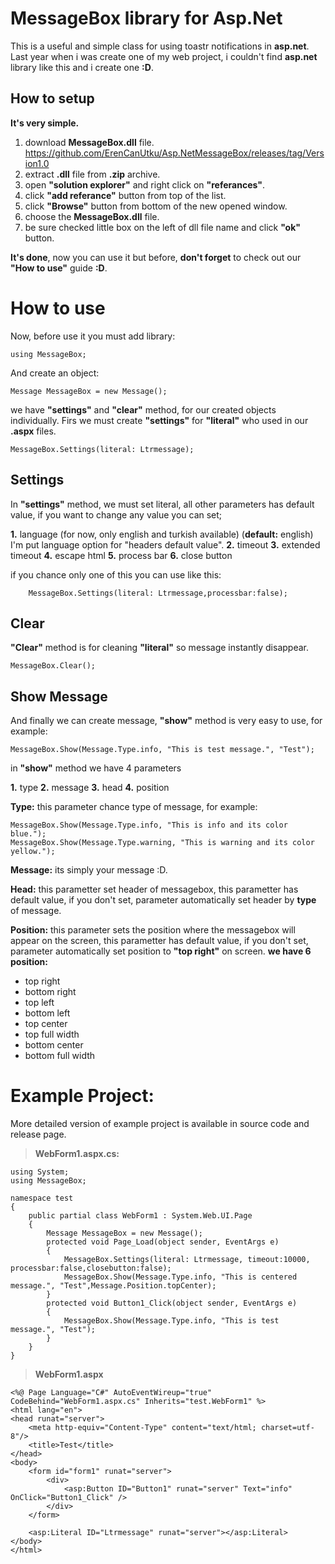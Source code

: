 # MessageBox library for Asp.Net

This is a useful and simple class for using toastr notifications in **asp.net**. Last year when i was create one of my web project, i couldn't find **asp.net** library like this and i create one **:D**.

## How to setup

**It's very simple.**

 1. download **MessageBox.dll** file.
https://github.com/ErenCanUtku/Asp.NetMessageBox/releases/tag/Version1.0
 2. extract **.dll** file from **.zip** archive.
 3. open **"solution explorer"** and right click on **"referances"**.
 4. click **"add referance"** button from top of the list.
 5. click **"Browse"** button from bottom of the new opened window.
 6. choose the **MessageBox.dll** file.
 7. be sure checked little box on the left of dll file name and click **"ok"** button.
 
**It's done**, now you can use it but before, **don't forget** to check out our **"How to use"** guide **:D**. 

# How to use

Now, before use it you must add library:

    using MessageBox;
And create an object:

    Message MessageBox = new Message();
we have **"settings"** and **"clear"** method, for our created objects individually.
Firs we must create **"settings"** for **"literal"** who used in our **.aspx** files. 

    MessageBox.Settings(literal: Ltrmessage);

## Settings

In **"settings"** method, we must set literal, all other parameters has default value, if you want to change any value  you can set;

**1.** language (for now, only english and turkish available) (**default:** english)
I'm put language option for "headers default value".
**2.** timeout 
**3.** extended timeout
**4.** escape html
**5.** process bar
**6.** close button
 
if you chance only one of this you can use like this:

	    MessageBox.Settings(literal: Ltrmessage,processbar:false);

## Clear
**"Clear"** method is for cleaning **"literal"** so message instantly disappear.

    MessageBox.Clear();

## Show Message

 And finally we can create message, **"show"** method is very easy to use, for example:

    MessageBox.Show(Message.Type.info, "This is test message.", "Test");
in **"show"** method  we have 4 parameters

**1.** type
**2.** message
**3.** head
**4.** position

**Type:** this parameter chance type of message, for example:

    MessageBox.Show(Message.Type.info, "This is info and its color blue.");
    MessageBox.Show(Message.Type.warning, "This is warning and its color yellow.");
    
**Message:** its simply your message :D.

**Head:** this parametter set header of messagebox, this parametter has default value, if you don't set, parameter automatically set header by **type** of message.

**Position:** this parameter sets the position where the messagebox will appear on the screen, this parametter has default value, if you don't set, parameter automatically set position to **"top right"** on screen.
**we have 6 position:**

 - top right
 - bottom right
 - top left
 - bottom left
 - top center
 - top full width
 - bottom center
 - bottom full width

# Example Project:
More detailed version of example project is available in source code and release page.
>**WebForm1.aspx.cs:**

    using System;
	using MessageBox;

	namespace test
	{
	    public partial class WebForm1 : System.Web.UI.Page
	    {
	        Message MessageBox = new Message();
	        protected void Page_Load(object sender, EventArgs e)
	        {
	            MessageBox.Settings(literal: Ltrmessage, timeout:10000, processbar:false,closebutton:false);
	            MessageBox.Show(Message.Type.info, "This is centered message.", "Test",Message.Position.topCenter);
	        }
	        protected void Button1_Click(object sender, EventArgs e)
	        {
	            MessageBox.Show(Message.Type.info, "This is test message.", "Test");
	        }
	    }
	}
>**WebForm1.aspx**

    <%@ Page Language="C#" AutoEventWireup="true" CodeBehind="WebForm1.aspx.cs" Inherits="test.WebForm1" %>
	<html lang="en">
	<head runat="server">
	    <meta http-equiv="Content-Type" content="text/html; charset=utf-8"/>
	    <title>Test</title>
	</head>
	<body>
	    <form id="form1" runat="server">
	        <div>
	            <asp:Button ID="Button1" runat="server" Text="info" OnClick="Button1_Click" />
	        </div>
	    </form>

	    <asp:Literal ID="Ltrmessage" runat="server"></asp:Literal>
	</body>
	</html>
